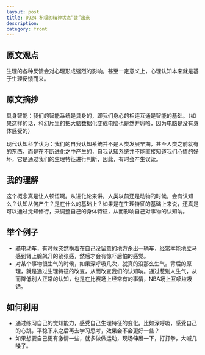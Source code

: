 ```yaml
---
layout: post
title: 0924 积极的精神状态“装”出来
description: 
category: front
---
```


## 原文观点
生理的各种反馈会对心理形成强烈的影响，甚至一定意义上，心理认知本来就是基于生理反馈而来。

## 原文摘抄
具身智能：我们的智能系统是具身的，即我们身心的相连互通是智能的基础。（如果这样的话，科幻片里的把大脑数据化变成电脑也是然并卵咯，因为电脑是没有身体感受的）

现代认知科学认为：我们的自我认知系统并不是人类发展早期，甚至人类之前就有的东西，而是在不断进化之中产生的，自我认知系统并不能直接知道我们心情的好坏，它是通过我们的生理特征进行判断，因此，有时会产生误读。

## 我的理解
这个概念真是让人顿悟啊。从进化论来讲，人类以前还是动物的时候，会有认知么？认知从何产生？是在什么的基础上？如果是在生理特征的基础上来说，还真是可以通过觉知修行，来调整自己的身体特征，从而影响自己对事物的认知呐。

## 举个例子
- 骑电动车，有时候突然横着在自己没留意的地方杀出一辆车，经常本能地立马感到肾上腺飙升的紧张感，然后才会有惊吓后怕的感觉。
- 对某个事物很生气的时候，如果深呼吸几次，就真的没那么生气。背后的原理，就是通过生理特征的改变，从而改变我们的认知呐。通过惹别人生气，从而降低别人正常的认知，也是在比赛场上经常有的事情，NBA场上互喷垃圾话。

## 如何利用
- 通过练习自己的觉知能力，感受自己生理特征的变化。比如深呼吸，感受自己的心跳，平稳下来之后再去学习思考，效果会不会更好一些？
- 如果想要自己更有激情一些，就多做做运动，现场伸展一下，打打拳，大喊几嗓子。